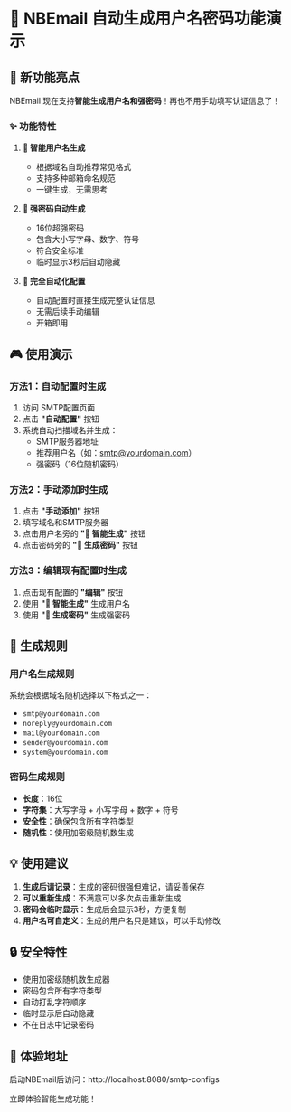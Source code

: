 # 🎯 NBEmail 自动生成用户名密码功能演示

## 🚀 新功能亮点

NBEmail 现在支持**智能生成用户名和强密码**！再也不用手动填写认证信息了！

### ✨ 功能特性

1. **🎯 智能用户名生成**
   - 根据域名自动推荐常见格式
   - 支持多种邮箱命名规范
   - 一键生成，无需思考

2. **🔑 强密码自动生成**
   - 16位超强密码
   - 包含大小写字母、数字、符号
   - 符合安全标准
   - 临时显示3秒后自动隐藏

3. **🔧 完全自动化配置**
   - 自动配置时直接生成完整认证信息
   - 无需后续手动编辑
   - 开箱即用

## 🎮 使用演示

### 方法1：自动配置时生成
1. 访问 SMTP配置页面
2. 点击 **"自动配置"** 按钮
3. 系统自动扫描域名并生成：
   - SMTP服务器地址
   - 推荐用户名（如：smtp@yourdomain.com）
   - 强密码（16位随机密码）

### 方法2：手动添加时生成
1. 点击 **"手动添加"** 按钮
2. 填写域名和SMTP服务器
3. 点击用户名旁的 **"🎯 智能生成"** 按钮
4. 点击密码旁的 **"🔑 生成密码"** 按钮

### 方法3：编辑现有配置时生成
1. 点击现有配置的 **"编辑"** 按钮
2. 使用 **"🎯 智能生成"** 生成用户名
3. 使用 **"🔑 生成密码"** 生成强密码

## 🎯 生成规则

### 用户名生成规则
系统会根据域名随机选择以下格式之一：
- `smtp@yourdomain.com`
- `noreply@yourdomain.com`
- `mail@yourdomain.com`
- `sender@yourdomain.com`
- `system@yourdomain.com`

### 密码生成规则
- **长度**：16位
- **字符集**：大写字母 + 小写字母 + 数字 + 符号
- **安全性**：确保包含所有字符类型
- **随机性**：使用加密级随机数生成

## 💡 使用建议

1. **生成后请记录**：生成的密码很强但难记，请妥善保存
2. **可以重新生成**：不满意可以多次点击重新生成
3. **密码会临时显示**：生成后会显示3秒，方便复制
4. **用户名可自定义**：生成的用户名只是建议，可以手动修改

## 🔒 安全特性

- 使用加密级随机数生成器
- 密码包含所有字符类型
- 自动打乱字符顺序
- 临时显示后自动隐藏
- 不在日志中记录密码

## 🎉 体验地址

启动NBEmail后访问：http://localhost:8080/smtp-configs

立即体验智能生成功能！
